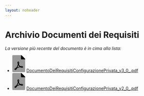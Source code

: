 ```yaml
---
layout: noheader
---
```


# Archivio Documenti dei Requisiti

_La versione più recente del documento è in cima alla lista:_

- ![file-pdf.svg](../assets/favicon/file-pdf.svg) [DocumentoDeiRequisitiConfigurazionePrivata\_v3\_0\_.pdf](../assets/DocumentoDeiRequisitiConfigurazionePrivata/DocumentoDeiRequisitiConfigurazionePrivata-v3.0/DocumentoDeiRequisitiConfigurazionePrivata_v3_0_.pdf)
- ![file-pdf.svg](../assets/favicon/file-pdf.svg) [DocumentoDeiRequisitiConfigurazionePrivata\_v2\_0\_.pdf](../assets/DocumentoDeiRequisitiConfigurazionePrivata/DocumentoDeiRequisitiConfigurazionePrivata-v2.0/DocumentoDeiRequisitiConfigurazionePrivata_v2_0_.pdf)
